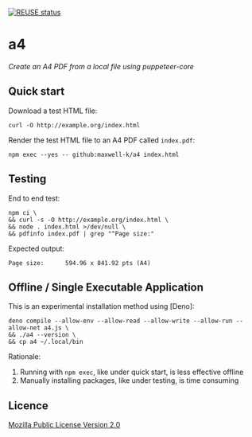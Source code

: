 [![REUSE status](https://api.reuse.software/badge/github.com/maxwell-k/a4)](https://api.reuse.software/info/github.com/maxwell-k/a4)

# a4

_Create an A4 PDF from a local file using puppeteer-core_

## Quick start

Download a test HTML file:

    curl -O http://example.org/index.html

Render the test HTML file to an A4 PDF called `index.pdf`:

    npm exec --yes -- github:maxwell-k/a4 index.html

## Testing

End to end test:

    npm ci \
    && curl -s -O http://example.org/index.html \
    && node . index.html >/dev/null \
    && pdfinfo index.pdf | grep "^Page size:"

Expected output:

    Page size:      594.96 x 841.92 pts (A4)

## Offline / Single Executable Application

This is an experimental installation method using [Deno]:

    deno compile --allow-env --allow-read --allow-write --allow-run --allow-net a4.js \
    && ./a4 --version \
    && cp a4 ~/.local/bin

Rationale:

1. Running with `npm exec`, like under quick start, is less effective offline
2. Manually installing packages, like under testing, is time consuming

<!-- Bump the version number and tag a new release with:

    npm version patch

-->

## Licence

[Mozilla Public License Version 2.0](https://mozilla.org/MPL/2.0/)

<!--
SPDX-FileCopyrightText: 2019 Keith Maxwell <keith.maxwell@gmail.com>
SPDX-License-Identifier: CC0-1.0
-->

<!-- vim: set filetype=markdown.htmlCommentNoSpell  : -->
